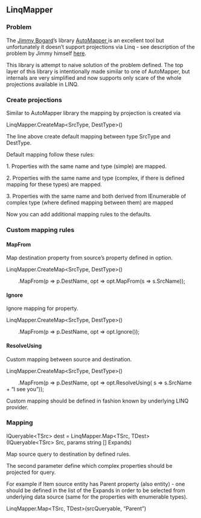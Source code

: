 ﻿<html>
<head>
    <title>LinqMapper</title>
</head>
<body class="c2">
    <h2 class="c0 c6">
        <a name="h.4a7x3gse4a8c"></a><span>LinqMapper</span></h2>
    <h3 class="c0">
        <a name="h.bn3cnmr53cuy"></a><span>Problem</span></h3>
    <p class="c0">
        <span>The </span><span class="c4"><a class="c5" href="http://lostechies.com/jimmybogard/author/jimmybogard/">
            Jimmy Bogard</a></span><span>&rsquo;s </span><span>library </span><span class="c4"><a
                class="c5" href="http://automapper.org/">AutoMapper </a></span><span>is an excellent
                    tool but unfortunately it doesn&rsquo;t support projections via Linq - see description
                    of the problem by Jimmy himself </span><span class="c4"><a class="c5" href="http://lostechies.com/jimmybogard/2011/02/09/autoprojecting-linq-queries/">
                        here</a></span><span>. </span>
    </p>
    <p class="c0">
        <span>This library is attempt to naive solution of the problem defined. The top layer
            of this library is intentionally made similar to one of AutoMapper, but internals
            are very simplified and now supports only scare of the whole projections available
            in LINQ.</span></p>
    <h3 class="c0">
        <a name="h.azv582skil4x"></a><span>Create projections</span></h3>
    <p class="c0">
        <span>Similar to AutoMapper library the mapping by projection is created via</span></p>
    <p class="c1 c0">
        <span></span>
    </p>
    <p class="c0">
        <span>LinqMapper.CreateMap&lt;SrcType, DestType&gt;()</span></p>
    <p class="c1 c0">
        <span></span>
    </p>
    <p class="c0">
        <span>The line above create default mapping between type SrcType and DestType. </span>
    </p>
    <p class="c0">
        <span>Default mapping follow these rules:</span></p>
    <p class="c1 c0">
        <span></span>
    </p>
    <p class="c0">
        <span>1. Properties with the same name and type (simple) are mapped.</span></p>
    <p class="c0">
        <span>2. Properties with the same name and type (complex, if there is defined mapping
            for these types) are mapped.</span></p>
    <p class="c0">
        <span>3. Properties with the same name and both derived from IEnumerable of complex
            type (where defined mapping between them) are mapped</span></p>
    <p class="c1 c0">
        <span></span>
    </p>
    <p class="c0">
        <span>Now you can add additional mapping rules to the defaults.</span></p>
    <h3 class="c0">
        <a name="h.38b077fm43ph"></a><span>Custom mapping rules</span></h3>
    <h4 class="c0">
        <a name="h.mrbyqoow124s"></a><span>MapFrom </span>
    </h4>
    <p class="c0">
        <span>Map destination property from source&rsquo;s property defined in option.</span></p>
    <p class="c1 c0">
        <span></span>
    </p>
    <p class="c0">
        <span>LinqMapper.CreateMap&lt;SrcType, DestType&gt;()</span></p>
    <p class="c0">
        <span>&nbsp;&nbsp;&nbsp;&nbsp;&nbsp;&nbsp;&nbsp;&nbsp;.MapFrom(p =&gt; p.DestName, opt
            =&gt; opt.MapFrom(s =&gt; s.SrcName));</span></p>
    <h4 class="c0">
        <a name="h.gi87sn2qlx4c"></a><span>Ignore </span>
    </h4>
    <p class="c0">
        <span>Ignore mapping for property.</span></p>
    <p class="c0 c1">
        <span></span>
    </p>
    <p class="c0">
        <span>LinqMapper.CreateMap&lt;SrcType, DestType&gt;()</span></p>
    <p class="c0">
        <span>&nbsp;&nbsp;&nbsp;&nbsp;&nbsp;&nbsp;&nbsp;&nbsp;.MapFrom(p =&gt; p.DestName, opt
            =&gt; opt.Ignore());</span></p>
    <h4 class="c0">
        <a name="h.kio6qmf1nrqn"></a><span>ResolveUsing </span>
    </h4>
    <p class="c0">
        <span>Custom mapping between source and destination.</span></p>
    <p class="c1 c0">
        <span></span>
    </p>
    <p class="c0">
        <span>LinqMapper.CreateMap&lt;SrcType, DestType&gt;()</span></p>
    <p class="c0">
        <span>&nbsp;&nbsp;&nbsp;&nbsp;&nbsp;&nbsp;&nbsp;&nbsp;.MapFrom(p =&gt; p.DestName, opt
            =&gt; opt.ResolveUsing( s =&gt; s.SrcName + &ldquo;I see you&rdquo;));</span></p>
    <p class="c1 c0">
        <span></span>
    </p>
    <p class="c0">
        <span>Custom mapping should be defined in fashion known by underlying LINQ provider.</span></p>
    <h3 class="c0">
        <a name="h.s3im331wdcyl"></a><span>Mapping</span></h3>
    <p class="c0">
        <span>IQueryable&lt;TSrc&gt; dest = LinqMapper.</span><span>Map&lt;TSrc, TDest&gt;(IQueryable&lt;TSrc&gt;
            Src, params string [] Expands)</span><span class="c3">&nbsp;</span></p>
    <p class="c1 c0">
        <span class="c3"></span>
    </p>
    <p class="c0">
        <span>Map source query to destination by defined rules. </span>
    </p>
    <p class="c1 c0">
        <span></span>
    </p>
    <p class="c0">
        <span>The second parameter define which complex properties should be projected for query.
        </span>
    </p>
    <p class="c0">
        <span>For example if Item source entity has Parent property (also entity) - one should
            be defined in the list of the Expands in order to be selected from underlying data
            source (same for the properties with enumerable types).</span></p>
    <p class="c1 c0">
        <span></span>
    </p>
    <p class="c0">
        <span>LinqMapper.Map&lt;TSrc, TDest&gt;(srcQueryable, &ldquo;Parent&rdquo;)</span><span
            class="c3">&nbsp;</span></p>
    <p class="c1 c0">
        <span></span>
    </p>
</body>
</html>

